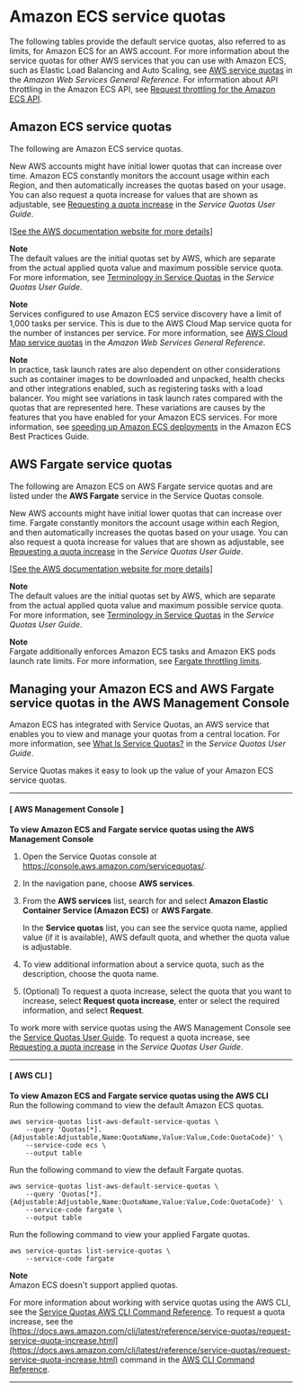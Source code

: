 # Amazon ECS service quotas<a name="service-quotas"></a>

The following tables provide the default service quotas, also referred to as limits, for Amazon ECS for an AWS account\. For more information about the service quotas for other AWS services that you can use with Amazon ECS, such as Elastic Load Balancing and Auto Scaling, see [AWS service quotas](https://docs.aws.amazon.com/general/latest/gr/aws_service_limits.html) in the *Amazon Web Services General Reference*\. For information about API throttling in the Amazon ECS API, see [Request throttling for the Amazon ECS API](https://docs.aws.amazon.com/AmazonECS/latest/APIReference/request-throttling.html)\.

## Amazon ECS service quotas<a name="service-quotas-ecs"></a>

The following are Amazon ECS service quotas\.

New AWS accounts might have initial lower quotas that can increase over time\. Amazon ECS constantly monitors the account usage within each Region, and then automatically increases the quotas based on your usage\. You can also request a quota increase for values that are shown as adjustable, see [Requesting a quota increase](https://docs.aws.amazon.com/servicequotas/latest/userguide/request-increase.html) in the *Service Quotas User Guide*\.

[\[See the AWS documentation website for more details\]](http://docs.aws.amazon.com/AmazonECS/latest/developerguide/service-quotas.html)

**Note**  
The default values are the initial quotas set by AWS, which are separate from the actual applied quota value and maximum possible service quota\. For more information, see [Terminology in Service Quotas](https://docs.aws.amazon.com/servicequotas/latest/userguide/intro.html#intro_getting-started) in the *Service Quotas User Guide*\.

**Note**  
<a name="service-quotas-ecs-note-1"></a>Services configured to use Amazon ECS service discovery have a limit of 1,000 tasks per service\. This is due to the AWS Cloud Map service quota for the number of instances per service\. For more information, see [AWS Cloud Map service quotas](https://docs.aws.amazon.com/general/latest/gr/cloud_map.html) in the *Amazon Web Services General Reference*\.

**Note**  
<a name="service-quotas-ecs-note-2"></a>In practice, task launch rates are also dependent on other considerations such as container images to be downloaded and unpacked, health checks and other integrations enabled, such as registering tasks with a load balancer\. You might see variations in task launch rates compared with the quotas that are represented here\. These variations are causes by the features that you have enabled for your Amazon ECS services\. For more information, see [speeding up Amazon ECS deployments](https://docs.aws.amazon.com/AmazonECS/latest/bestpracticesguide/deployment.html) in the Amazon ECS Best Practices Guide\.

## AWS Fargate service quotas<a name="service-quotas-fargate"></a>

The following are Amazon ECS on AWS Fargate service quotas and are listed under the **AWS Fargate** service in the Service Quotas console\.

New AWS accounts might have initial lower quotas that can increase over time\. Fargate constantly monitors the account usage within each Region, and then automatically increases the quotas based on your usage\. You can also request a quota increase for values that are shown as adjustable, see [Requesting a quota increase](https://docs.aws.amazon.com/servicequotas/latest/userguide/request-increase.html) in the *Service Quotas User Guide*\.

[\[See the AWS documentation website for more details\]](http://docs.aws.amazon.com/AmazonECS/latest/developerguide/service-quotas.html)

**Note**  
The default values are the initial quotas set by AWS, which are separate from the actual applied quota value and maximum possible service quota\. For more information, see [Terminology in Service Quotas](https://docs.aws.amazon.com/servicequotas/latest/userguide/intro.html#intro_getting-started) in the *Service Quotas User Guide*\.

**Note**  
Fargate additionally enforces Amazon ECS tasks and Amazon EKS pods launch rate limits\. For more information, see [Fargate throttling limits](https://docs.aws.amazon.com/AmazonECS/latest/userguide/throttling.html)\.

## Managing your Amazon ECS and AWS Fargate service quotas in the AWS Management Console<a name="service-quotas-manage"></a>

Amazon ECS has integrated with Service Quotas, an AWS service that enables you to view and manage your quotas from a central location\. For more information, see [What Is Service Quotas?](https://docs.aws.amazon.com/servicequotas/latest/userguide/intro.html) in the *Service Quotas User Guide*\.

Service Quotas makes it easy to look up the value of your Amazon ECS service quotas\.

------
#### [ AWS Management Console ]

**To view Amazon ECS and Fargate service quotas using the AWS Management Console**

1. Open the Service Quotas console at [https://console\.aws\.amazon\.com/servicequotas/](https://console.aws.amazon.com/servicequotas/)\.

1. In the navigation pane, choose **AWS services**\.

1. From the **AWS services** list, search for and select **Amazon Elastic Container Service \(Amazon ECS\)** or **AWS Fargate**\.

   In the **Service quotas** list, you can see the service quota name, applied value \(if it is available\), AWS default quota, and whether the quota value is adjustable\.

1. To view additional information about a service quota, such as the description, choose the quota name\.

1. \(Optional\) To request a quota increase, select the quota that you want to increase, select **Request quota increase**, enter or select the required information, and select **Request**\.

To work more with service quotas using the AWS Management Console see the [Service Quotas User Guide](https://docs.aws.amazon.com/servicequotas/latest/userguide/intro.html)\. To request a quota increase, see [Requesting a quota increase](https://docs.aws.amazon.com/servicequotas/latest/userguide/request-quota-increase.html) in the *Service Quotas User Guide*\.

------
#### [ AWS CLI ]

**To view Amazon ECS and Fargate service quotas using the AWS CLI**  
Run the following command to view the default Amazon ECS quotas\.

```
aws service-quotas list-aws-default-service-quotas \
    --query 'Quotas[*].{Adjustable:Adjustable,Name:QuotaName,Value:Value,Code:QuotaCode}' \
    --service-code ecs \
    --output table
```

Run the following command to view the default Fargate quotas\.

```
aws service-quotas list-aws-default-service-quotas \
    --query 'Quotas[*].{Adjustable:Adjustable,Name:QuotaName,Value:Value,Code:QuotaCode}' \
    --service-code fargate \
    --output table
```

Run the following command to view your applied Fargate quotas\.

```
aws service-quotas list-service-quotas \
    --service-code fargate
```

**Note**  
Amazon ECS doesn't support applied quotas\.

For more information about working with service quotas using the AWS CLI, see the [Service Quotas AWS CLI Command Reference](https://docs.aws.amazon.com/cli/latest/reference/service-quotas/index.html#cli-aws-service-quotas)\. To request a quota increase, see the [https://docs.aws.amazon.com/cli/latest/reference/service-quotas/request-service-quota-increase.html](https://docs.aws.amazon.com/cli/latest/reference/service-quotas/request-service-quota-increase.html) command in the [AWS CLI Command Reference](https://docs.aws.amazon.com/cli/latest/reference/service-quotas/index.html#cli-aws-service-quotas)\.

------